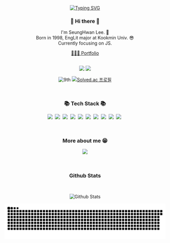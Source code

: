 
<div align="center">

[![Typing SVG](https://readme-typing-svg.herokuapp.com?font=Righteous&color=7BF780&size=70&center=true&vCenter=true&width=900&height=100&lines=Hi+%F0%9F%91%8B+My+name+is+Jason)](https://git.io/typing-svg)
  
</div>
<h3 align="center"> 👋 Hi there 👋 </h3>
<p align="center">
I'm SeungHwan Lee. 🌱 <br>
Born in 1998, EngLit major at Kookmin Univ. 😎 <br>
Currently focusing on JS.<br>

<div align="center">
  <a href="https://lively-texture-d01.notion.site/70f80e3a51f242a79403ed85c6738260" target="_blank">💁🏻‍♂️ Portfolio</a><br/><br/>
</div>

<div align="center">

  <a href="https://www.rocketpunch.com/@sh981013s"><img src="https://img.shields.io/badge/LinkedIn-0077B5?style=for-the-badge&logo=linkedin&logoColor=white"/></a>
    <a href="https://hwani.dev/"><img src="https://img.shields.io/badge/Blogger-FF5722?style=for-the-badge&logo=blogger&logoColor=white"/></a>
  
  ![9th](https://likelion-badge.herokuapp.com/api/likelion_shield_badge?generation=9)
  [![Solved.ac 프로필](http://mazassumnida.wtf/api/mini/generate_badge?boj=sh981013s)](https://solved.ac/sh981013s)

</div>

</p>
<div align="center">
</div>
<br/>
<h3 align="center">📚 Tech Stack 📚</h3>

<p align="center">
    <img src="https://img.shields.io/badge/HTML-E34F26?style=flat-square&logo=HTML5&logoColor=white"/>&nbsp 
    <img src="https://img.shields.io/badge/CSS-1572B6?style=flat-square&logo=css3&logoColor=white"/>&nbsp 
    <img src="https://img.shields.io/badge/Javascript-ffb13b?style=flat-square&logo=javascript&logoColor=white"/>&nbsp 
    <img src="https://img.shields.io/badge/-ReactJs-61DAFB?logo=react&logoColor=white&style=flat"/>&nbsp
    <img src="https://img.shields.io/badge/Sass-CC6699?style=flat-square&logo=Sass&logoColor=white"/>&nbsp 
    <img src="https://img.shields.io/badge/styled--components-DB7093?style=flat-square&logo=styled-components&logoColor=white"/>&nbsp
    <img src="https://img.shields.io/badge/Material--UI-0081CB?style=flat-square&logo=material-ui&logoColor=white"/>&nbsp
    <img src="https://img.shields.io/badge/ReactQuery-FF4154?style=flat-square&logo=react-query&logoColor=white"/>&nbsp
    <img src="https://img.shields.io/badge/Python-3766AB?style=flat-square&logo=Python&logoColor=white"/>&nbsp 
    <img src="https://img.shields.io/badge/Django-092E20?style=flat-square&logo=Django&logoColor=white"/>&nbsp 
  </p>
 
<br/>  

<h3 align="center">More about me  😁</h3>

<p align="center">
  <a href="mailto:sh981013s@gmail.com"><img src="https://img.shields.io/badge/Gmail-d14836?style=flat-square&logo=Gmail&logoColor=white&link=mailto:sh981013s@gmail.com"/></a>
 </p>
<br/>

<h3 align="center">Github Stats </h3> <br/>
<div align="center">

![Github Stats](https://github-readme-stats.vercel.app/api?username=sh981013s&show_icons=true&theme=dark)
  
</div>

<div align="center">


![Snake_SVG](https://github.com/sh981013s/sh981013s/blob/output/github-contribution-grid-snake.svg)

</div>

